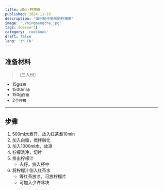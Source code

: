 ```yaml
---
title: 甜点-柠檬茶
published: 2024-11-19
description: '如何制作美味的柠檬茶'
image: './ningmengcha.jpg'
tags: [dessert]
category: 'cookbook'
draft: false
lang: 'zh_CN'
---
```


## 准备材料  
>（三人份）  
- 15g`红茶`   
- 1500ml`水`  
- 150g`白糖` 
- 2个`柠檬`  

***********

## 步骤  
1. 500ml水煮开，放入红茶煮10min  
2. 加入白糖，搅拌融化  
3. 加入1000ml水，放凉  
4. 柠檬洗净，切片  
5. 挤出柠檬汁  
    - 去籽，挤入杯中  
6. 将柠檬汁倒入红茶水  
    - 等红茶放凉，可放柠檬片  
    - 可加入少许冰块  